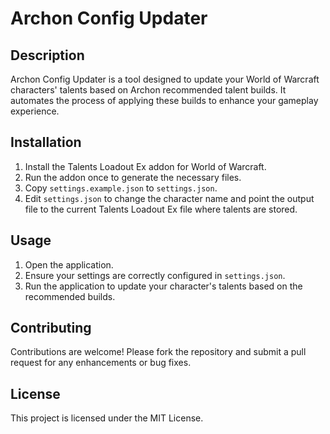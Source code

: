 # Archon Config Updater

## Description
Archon Config Updater is a tool designed to update your World of Warcraft characters' talents based on Archon recommended talent builds. It automates the process of applying these builds to enhance your gameplay experience.

## Installation
1. Install the Talents Loadout Ex addon for World of Warcraft.
2. Run the addon once to generate the necessary files.
3. Copy `settings.example.json` to `settings.json`.
4. Edit `settings.json` to change the character name and point the output file to the current Talents Loadout Ex file where talents are stored.

## Usage
1. Open the application.
2. Ensure your settings are correctly configured in `settings.json`.
3. Run the application to update your character's talents based on the recommended builds.

## Contributing
Contributions are welcome! Please fork the repository and submit a pull request for any enhancements or bug fixes.

## License
This project is licensed under the MIT License.